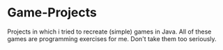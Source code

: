 # Game-Projects
Projects in which i tried to recreate (simple) games in Java.
All of these games are programming exercises for me. Don't take them too seriously.
